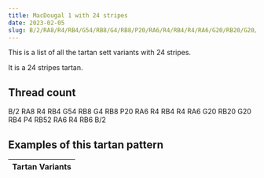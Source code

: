 ```yaml
---
title: MacDougal 1 with 24 stripes
date: 2023-02-05
slug: B/2/RA8/R4/RB4/G54/RB8/G4/RB8/P20/RA6/R4/RB4/R4/RA6/G20/RB20/G20/RB4/P4/RB52/RA6/R4/RB6/B/2
---
```

This is a list of all the tartan sett variants with 24 stripes.

It is a 24 stripes tartan.


## Thread count
B/2 RA8 R4 RB4 G54 RB8 G4 RB8 P20 RA6 R4 RB4 R4 RA6 G20 RB20 G20 RB4 P4 RB52 RA6 R4 RB6 B/2

## Examples of this tartan pattern

| Tartan Variants |
|---------------|
